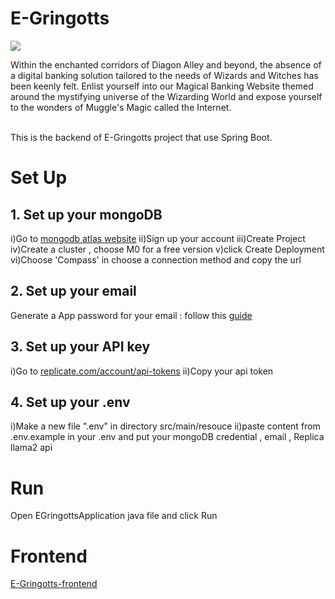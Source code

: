 # E-Gringotts
<p align=”center”>
<img src="/public/images/wallpaperflare-cropped.jpg">
</p>
Within the enchanted corridors of Diagon Alley and beyond, the absence of a digital banking solution tailored to the needs of Wizards and Witches has been keenly felt. Enlist yourself into our Magical Banking Website themed around the mystifying universe of the Wizarding World and expose yourself to the wonders of Muggle's Magic called the Internet.<br></br>

This is the backend of E-Gringotts project that use Spring Boot.

# Set Up

## 1. Set up your mongoDB

i)Go to [mongodb atlas website](https://www.mongodb.com/cloud/atlas/register)
ii)Sign up your account
iii)Create Project
iv)Create a cluster , choose M0 for a free version
v)click Create Deployment
vi)Choose 'Compass' in choose a connection method and copy the url

## 2. Set up your email
Generate a App password for your email : follow this [guide](https://saurabh-nakoti.medium.com/how-to-set-up-smtp-in-gmail-using-an-app-password-96adffa164b3#:~:text=Generate%20an%20App%20Password%3A&text=In%20the%20%E2%80%9CSecurity%E2%80%9D%20section%2C,%2Dcharacter%20app%2Dspecific%20password.)

## 3. Set up your API key
i)Go to [replicate.com/account/api-tokens](https://replicate.com/account/api-tokens)
ii)Copy your api token

## 4. Set up your .env
i)Make a new file ".env" in directory src/main/resouce
ii)paste content from .env.example in your .env and put your mongoDB credential , email , Replica llama2 api

# Run

Open EGringottsApplication java file and click Run 

# Frontend

[E-Gringotts-frontend](https://github.com/MeTheGreat1474/E-gringotts)
